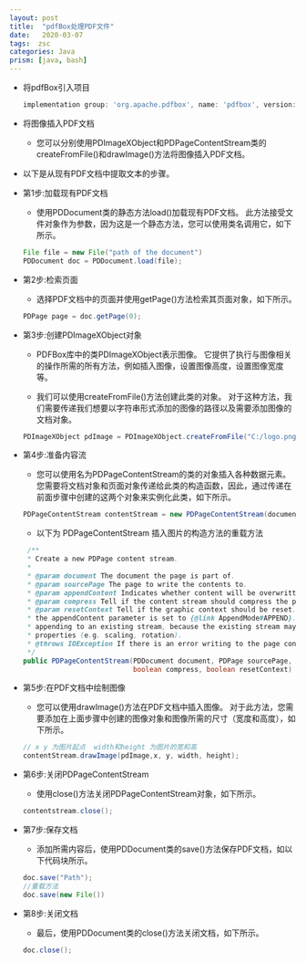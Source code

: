 ```yaml
---
layout: post
title:  "pdfBox处理PDF文件"
date:   2020-03-07
tags:  zsc
categories: Java
prism: [java, bash]
---
```


* 将pdfBox引入项目

    ```gradle 
    implementation group: 'org.apache.pdfbox', name: 'pdfbox', version: '2.0.19'
    ```

* 将图像插入PDF文档
    * 您可以分别使用PDImageXObject和PDPageContentStream类的createFromFile()和drawImage()方法将图像插入PDF文档。

* 以下是从现有PDF文档中提取文本的步骤。

* 第1步:加载现有PDF文档
    * 使用PDDocument类的静态方法load()加载现有PDF文档。 此方法接受文件对象作为参数，因为这是一个静态方法，您可以使用类名调用它，如下所示。
    ```java
    File file = new File("path of the document")
    PDDocument doc = PDDocument.load(file);
    ```

* 第2步:检索页面
    * 选择PDF文档中的页面并使用getPage()方法检索其页面对象，如下所示。
    ```java
    PDPage page = doc.getPage(0);
    ```
* 第3步:创建PDImageXObject对象
    * PDFBox库中的类PDImageXObject表示图像。 它提供了执行与图像相关的操作所需的所有方法，例如插入图像，设置图像高度，设置图像宽度等。

    * 我们可以使用createFromFile()方法创建此类的对象。 对于这种方法，我们需要传递我们想要以字符串形式添加的图像的路径以及需要添加图像的文档对象。

    ```java
    PDImageXObject pdImage = PDImageXObject.createFromFile("C:/logo.png", doc);
    ```

* 第4步:准备内容流
    * 您可以使用名为PDPageContentStream的类的对象插入各种数据元素。 您需要将文档对象和页面对象传递给此类的构造函数，因此，通过传递在前面步骤中创建的这两个对象来实例化此类，如下所示。

    ```java
    PDPageContentStream contentStream = new PDPageContentStream(document, pdPage,PDPageContentStream.AppendMode.APPEND,true, true);
    ```

    * 以下为 PDPageContentStream 插入图片的构造方法的重载方法

    ```java
     /**
     * Create a new PDPage content stream.
     *
     * @param document The document the page is part of.
     * @param sourcePage The page to write the contents to.
     * @param appendContent Indicates whether content will be overwritten, appended or prepended.
     * @param compress Tell if the content stream should compress the page contents.
     * @param resetContext Tell if the graphic context should be reset. This is only relevant when
     * the appendContent parameter is set to {@link AppendMode#APPEND}. You should use this when
     * appending to an existing stream, because the existing stream may have changed graphic
     * properties (e.g. scaling, rotation).
     * @throws IOException If there is an error writing to the page contents.
     */
    public PDPageContentStream(PDDocument document, PDPage sourcePage, AppendMode appendContent,
                               boolean compress, boolean resetContext) throws IOException
    ```

* 第5步:在PDF文档中绘制图像
    * 您可以使用drawImage()方法在PDF文档中插入图像。 对于此方法，您需要添加在上面步骤中创建的图像对象和图像所需的尺寸（宽度和高度），如下所示。

    ```java
    // x y 为图片起点  width和height 为图片的宽和高
    contentStream.drawImage(pdImage,x, y, width, height);
    ```

* 第6步:关闭PDPageContentStream
    * 使用close()方法关闭PDPageContentStream对象，如下所示。

    ```java
    contentstream.close();
    ```

* 第7步:保存文档
    * 添加所需内容后，使用PDDocument类的save()方法保存PDF文档，如以下代码块所示。

    ```java
    doc.save("Path");
    //重载方法
    doc.save(new File())
    ```

* 第8步:关闭文档
    * 最后，使用PDDocument类的close()方法关闭文档，如下所示。
    ```java
    doc.close();
    ```
